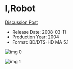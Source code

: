 # I,Robot

[Discussion Post](https://www.avsforum.com/threads/bass-eq-for-filtered-movies.2995212/post-57625140)

* Release Date: 2008-03-11
* Production Year: 2004
* Format: BD/DTS-HD MA 5.1

![img 0](https://i.imgur.com/vqD2KLx.jpg)

![img 1](https://i.imgur.com/yTVtd7e.jpg)

